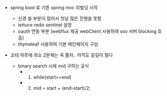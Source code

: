 * spring boot 로 기존 spring mvc 리빌딩 시작
    - 신경 쓸  부분이 많아서 첫날 많은 진행을 못함
    - lettuce redis sentinel 설정
    - oauth 연동 부분 (webflux 제공 webClient 사용하여 sso 서버 blocking 호출)
    - thymeleaf 사용하여 기본 메인페이지 구성

* 코테 하루에 최소 2문제는 꼭 풀자.. 아직도 갈길이 멀다
    - binary search 시에 mid 구하는 공식
        - 1. while(start<=end)
        - 2. mid = start + (end-start)/2;